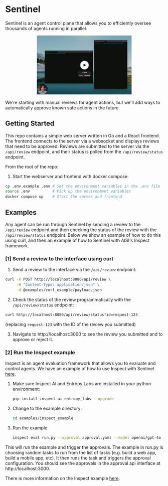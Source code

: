 # Sentinel 
Sentinel is an agent control plane that allows you to efficiently oversee thousands of agents running in parallel.

<div align="center">
<a target="_blank" href="https://www.loom.com/share/c939b9c0da07421b8a3dd665cac26fda"><img width="60%" alt="video thumbnail showing editor" src="./thumb.png"></a>
</div>

We're starting with manual reviews for agent actions, but we'll add ways to automatically approve known safe actions in the future.

## Getting Started

This repo contains a simple web server written in Go and a React frontend. The frontend connects to the server via a websocket and displays reviews that need to be approved. Reviews are submitted to the server via the `/api/review` endpoint, and their status is polled from the `/api/review/status` endpoint.

From the root of the repo:

1. Start the webserver and frontend with docker compose:
```bash
cp .env.example .env # Set the environment variables in the .env file
source .env          # Pick up the environment variables
docker compose up    # Start the server and frontend
```

## Examples
Any agent can be run through Sentinel by sending a review to the `/api/review` endpoint and then checking the status of the review with the `/api/review/status` endpoint. Below we show an example of how to do this using curl, and then an example of how to Sentinel with AISI's Inspect framework.

### [1] Send a review to the interface using curl

1. Send a review to the interface via the `/api/review` endpoint:

```bash
curl -X POST http://localhost:8080/api/review \
     -H "Content-Type: application/json" \
     -d @examples/curl_example/payload.json
```
2. Check the status of the review programmatically with the `/api/review/status` endpoint:

```bash
curl http://localhost:8080/api/review/status?id=request-123
```
(replacing `request-123` with the ID of the review you submitted)

3. Navigate to http://localhost:3000 to see the review you submitted and to approve or reject it.


### [2] Run the Inspect example
Inspect is an agent evaluation framework that allows you to evaluate and control agents. We have an example of how to use Inspect with Sentinel [here](examples/inspect_example/README.md).

1. Make sure Inspect AI and Entropy Labs are installed in your python environment:

   ```bash
   pip install inspect-ai entropy_labs --upgrade
   ```

2. Change to the example directory:

   ```bash
   cd examples/inspect_example
   ```

3. Run the example:

   ```bash
   inspect eval run.py --approval approval.yaml --model openai/gpt-4o --trace
   ```
This will run the example and trigger the approvals. The example in run.py is choosing random tasks to run from the list of tasks (e.g. build a web app, build a mobile app, etc). It then runs the task and triggers the approval configuration. You should see the approvals in the approval api interface at http://localhost:3000.

There is more information on the Inspect example [here](examples/inspect_example/README.md).